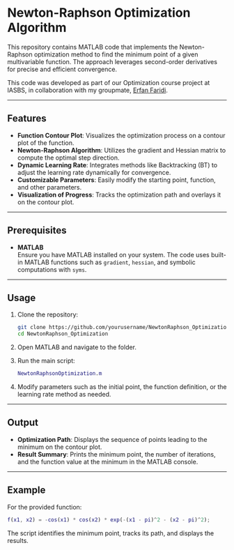 # Newton-Raphson Optimization Algorithm

This repository contains MATLAB code that implements the Newton-Raphson optimization method to find the minimum point of a given multivariable function. The approach leverages second-order derivatives for precise and efficient convergence.

This code was developed as part of our Optimization course project at IASBS, in collaboration with my groupmate, [Erfan Faridi](https://github.com/erfanfaridii/).

---

## Features

- **Function Contour Plot**: Visualizes the optimization process on a contour plot of the function.  
- **Newton-Raphson Algorithm**: Utilizes the gradient and Hessian matrix to compute the optimal step direction.  
- **Dynamic Learning Rate**: Integrates methods like Backtracking (BT) to adjust the learning rate dynamically for convergence.  
- **Customizable Parameters**: Easily modify the starting point, function, and other parameters.  
- **Visualization of Progress**: Tracks the optimization path and overlays it on the contour plot.  

---

## Prerequisites

- **MATLAB**  
Ensure you have MATLAB installed on your system. The code uses built-in MATLAB functions such as `gradient`, `hessian`, and symbolic computations with `syms`.

---

## Usage

1. Clone the repository:  
   ```bash
   git clone https://github.com/yourusername/NewtonRaphson_Optimization.git
   cd NewtonRaphson_Optimization
   ```

2. Open MATLAB and navigate to the folder.

3. Run the main script:
   ```matlab
   NewtonRaphsonOptimization.m
   ```

4. Modify parameters such as the initial point, the function definition, or the learning rate method as needed.

---

## Output

- **Optimization Path**: Displays the sequence of points leading to the minimum on the contour plot.  
- **Result Summary**: Prints the minimum point, the number of iterations, and the function value at the minimum in the MATLAB console.

---

## Example

For the provided function:
```matlab
f(x1, x2) = -cos(x1) * cos(x2) * exp(-(x1 - pi)^2 - (x2 - pi)^2);
```
The script identifies the minimum point, tracks its path, and displays the results.

